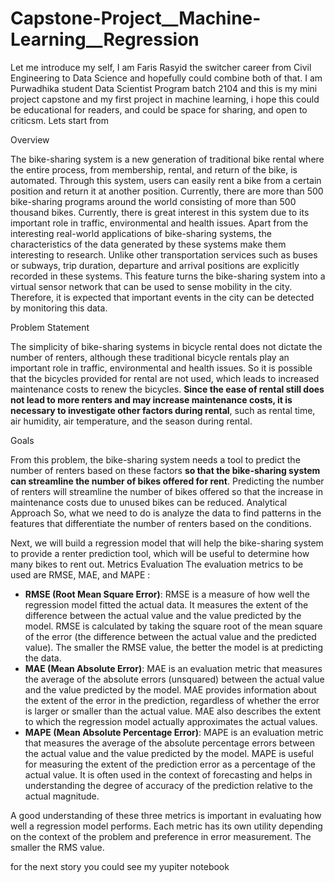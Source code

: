 # Capstone-Project__Machine-Learning__Regression
Let me introduce my self, I am Faris Rasyid the switcher career from Civil Engineering to Data Science and hopefully could combine both of that.
I am Purwadhika student Data Scientist Program batch 2104 and this is my mini project capstone and my first project in machine learning, i hope this could be educational for readers, and could be space for sharing, and open to criticsm.
Lets start from 

Overview

The bike-sharing system is a new generation of traditional bike rental where the entire process, from membership, rental, and return of the bike, is automated. Through this system, users can easily rent a bike from a certain position and return it at another position. Currently, there are more than 500 bike-sharing programs around the world consisting of more than 500 thousand bikes. Currently, there is great interest in this system due to its important role in traffic, environmental and health issues.
Apart from the interesting real-world applications of bike-sharing systems, the characteristics of the data generated by these systems make them interesting to research. Unlike other transportation services such as buses or subways, trip duration, departure and arrival positions are explicitly recorded in these systems. This feature turns the bike-sharing system into a virtual sensor network that can be used to sense mobility in the city. Therefore, it is expected that important events in the city can be detected by monitoring this data.

Problem Statement

The simplicity of bike-sharing systems in bicycle rental does not dictate the number of renters, although these traditional bicycle rentals play an important role in traffic, environmental and health issues. So it is possible that the bicycles provided for rental are not used, which leads to increased maintenance costs to renew the bicycles. **Since the ease of rental still does not lead to more renters and may increase maintenance costs, it is necessary to investigate other factors during rental**, such as rental time, air humidity, air temperature, and the season during rental.

Goals

From this problem, the bike-sharing system needs a tool to predict the number of renters based on these factors **so that the bike-sharing system can streamline the number of bikes offered for rent**. 
Predicting the number of renters will streamline the number of bikes offered so that the increase in maintenance costs due to unused bikes can be reduced.
Analytical Approach
So, what we need to do is analyze the data to find patterns in the features that differentiate the number of renters based on the conditions. 

Next, we will build a regression model that will help the bike-sharing system to provide a renter prediction tool, which will be useful to determine how many bikes to rent out.
Metrics Evaluation
The evaluation metrics to be used are RMSE, MAE, and MAPE :
 - **RMSE (Root Mean Square Error)**:
RMSE is a measure of how well the regression model fitted the actual data.
It measures the extent of the difference between the actual value and the value predicted by the model.
RMSE is calculated by taking the square root of the mean square of the error (the difference between the actual value and the predicted value).
The smaller the RMSE value, the better the model is at predicting the data.
 - **MAE (Mean Absolute Error)**:
MAE is an evaluation metric that measures the average of the absolute errors (unsquared) between the actual value and the value predicted by the model.
MAE provides information about the extent of the error in the prediction, regardless of whether the error is larger or smaller than the actual value.
MAE also describes the extent to which the regression model actually approximates the actual values.
 - **MAPE (Mean Absolute Percentage Error)**:
MAPE is an evaluation metric that measures the average of the absolute percentage errors between the actual value and the value predicted by the model.
MAPE is useful for measuring the extent of the prediction error as a percentage of the actual value.
It is often used in the context of forecasting and helps in understanding the degree of accuracy of the prediction relative to the actual magnitude.<br>

A good understanding of these three metrics is important in evaluating how well a regression model performs. Each metric has its own utility depending on the context of the problem and preference in error measurement. The smaller the RMS value.

for the next story you could see my yupiter notebook
